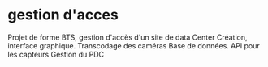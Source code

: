# gestion d'acces
Projet de forme BTS, gestion d'accès d'un site de data Center Création, interface graphique. Transcodage des caméras Base de données. API pour les capteurs Gestion du PDC
